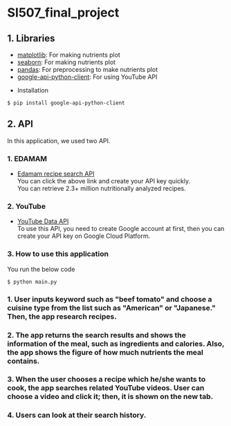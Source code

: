 # SI507_final_project
## 1. Libraries
* [matplotlib](https://matplotlib.org): For making nutrients plot
* [seaborn](https://seaborn.pydata.org): For making nutrients plot
* [pandas](https://pandas.pydata.org): For preprocessing to make nutrients plot
* [google-api-python-client](https://github.com/googleapis/google-api-python-client): For using YouTube API  
- Installation  
```shell
$ pip install google-api-python-client
```

## 2. API
In this application, we used two API.
### 1. EDAMAM
* [Edamam recipe search API](https://developer.edamam.com/admin)  
You can click the above link and create your API key quickly.  
You can retrieve 2.3+ million nutritionally analyzed recipes.

### 2. YouTube
* [YouTube Data API](https://developers.google.com/youtube/v3)  
To use this API, you need to create Google account at first, then you can create your API key on Google Cloud Platform.  

### 3. How to use this application
You run the below code  
```shell
$ python main.py
```
### 1. User inputs keyword such as "beef tomato" and choose a cuisine type from the list such as "American" or "Japanese." Then, the app research recipes.
### 2. The app returns the search results and shows the information of the meal, such as ingredients and calories. Also, the app shows the figure of how much nutrients the meal contains.
### 3. When the user chooses a recipe which he/she wants to cook, the app searches related YouTube videos. User can choose a video and click it; then, it is shown on the new tab.
### 4. Users can look at their search history.

